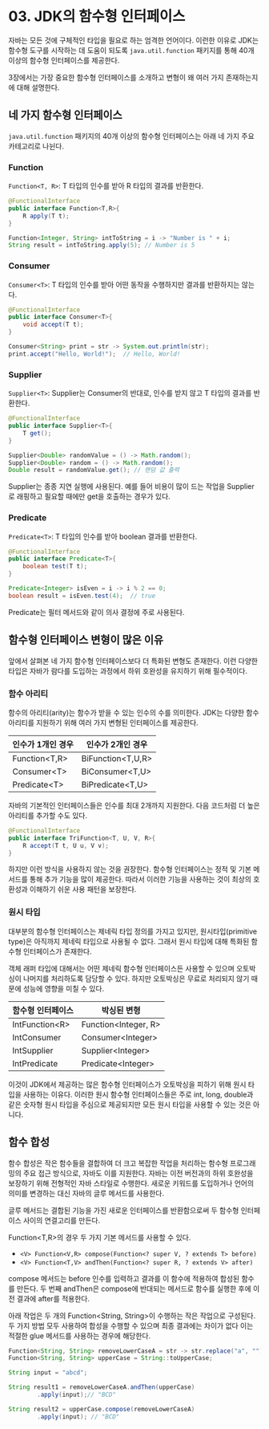# 03. JDK의 함수형 인터페이스
자바는 모든 것에 구체적인 타입을 필요로 하는 엄격한 언어이다.
이런한 이유로 JDK는 함수형 도구를 시작하는 데 도움이 되도록 `java.util.function` 패키지를 통해 40개 이상의 함수형 인터페이스를 제공한다.

3장에서는 가장 중요한 함수형 인터페이스를 소개하고 변형이 왜 여러 가지 존재하는지에 대해 설명한다.

## 네 가지 함수형 인터페이스
`java.util.function` 패키지의 40개 이상의 함수형 인터페이스는 아래 네 가지 주요 카테고리로 나뉜다.

### Function
`Function<T, R>`: T 타입의 인수를 받아 R 타입의 결과를 반환한다.

```java
@FunctionalInterface
public interface Function<T,R>{
    R apply(T t);
}

Function<Integer, String> intToString = i -> "Number is " + i;
String result = intToString.apply(5); // Number is 5
```

### Consumer
`Consumer<T>`: T 타입의 인수를 받아 어떤 동작을 수행하지만 결과를 반환하지는 않는다.
```java
@FunctionalInterface
public interface Consumer<T>{
    void accept(T t);
}

Consumer<String> print = str -> System.out.println(str);
print.accept("Hello, World!");  // Hello, World!
```

### Supplier
`Supplier<T>`: Supplier는 Consumer의 반대로, 인수를 받지 않고 T 타입의 결과를 반환한다.
```java
@FunctionalInterface
public interface Supplier<T>{
    T get();
}

Supplier<Double> randomValue = () -> Math.random();
Supplier<Double> random = () -> Math.random();
Double result = randomValue.get(); // 랜덤 값 출력
```
Supplier는 종종 지연 실행에 사용된다. 예를 들어 비용이 많이 드는 작업을 Supplier로 래핑하고 필요할 때에만 get을 호출하는 경우가 있다.

### Predicate
`Predicate<T>`: T 타입의 인수를 받아 boolean 결과를 반환한다.
```java
@FunctionalInterface
public interface Predicate<T>{
    boolean test(T t);
}

Predicate<Integer> isEven = i -> i % 2 == 0;
boolean result = isEven.test(4);  // true
```
Predicate는 필터 메서드와 같이 의사 결정에 주로 사용된다.

## 함수형 인터페이스 변형이 많은 이유
앞에서 살펴본 네 가지 함수형 인터페이스보다 더 특화된 변형도 존재한다.
이런 다양한 타입은 자바가 람다를 도입하는 과정에서 하위 호완성을 유지하기 위해 필수적이다.


### 함수 아리티
함수의 아리티(arity)는 함수가 받을 수 있는 인수의 수를 의미한다.
JDK는 다양한 함수 아리티를 지원하기 위해 여러 가지 변형된 인터페이스를 제공한다.

| 인수가 1개인 경우         | 인수가 2개인 경우        |
|--------------------|-------------------|
| Function<T,R>      | BiFunction<T,U,R> |
| Consumer&lt;T&gt;  | BiConsumer<T,U>   |
| Predicate&lt;T&gt; | BiPredicate<T,U>  |

자바의 기본적인 인터페이스들은 인수를 최대 2개까지 지원한다. 다음 코드처럼 더 높은 아리티를 추가할 수도 있다.

```java
@FunctionalInterface
public interface TriFunction<T, U, V, R>{
    R accept(T t, U u, V v);
}
```

하지만 이런 방식을 사용하지 않는 것을 권장한다.
함수형 인터페이스는 정적 및 기본 메서드를 통해 추가 기능을 많이 제공한다. 따라서 이러한 기능을 사용하는 것이 최상의 호환성과 이해하기 쉬운 사용 패턴을 보장한다.

### 원시 타입
대부분의 함수형 인터페이스는 제네릭 타입 정의를 가지고 있지만, 원시타입(primitive type)은 아직까지 제네릭 타입으로 사용될 수 없다.
그래서 원시 타입에 대해 특화된 함수형 인터페이스가 존재한다.

객체 래퍼 타입에 대해서는 어떤 제네릭 함수형 인터페이스든 사용할 수 있으며 오토박싱이 나머지를 처리하도록 담당할 수 있다.
하지만 오토박싱은 무료로 처리되지 않기 때문에 성능에 영향을 미칠 수 있다.

| 함수형 인터페이스         | 박싱된 변형               |
|----------------------|----------------------------|
| IntFunction&lt;R&gt; | Function<Integer, R>       |
| IntConsumer          | Consumer&lt;Integer&gt;    |
| IntSupplier          | Supplier&lt;Integer&gt;    |
| IntPredicate         | Predicate&lt;Integer&gt;   |

이것이 JDK에서 제공하는 많은 함수형 인터페이스가 오토박싱을 피하기 위해 원시 타입을 사용하는 이유다.
이러한 원시 함수형 인터페이스들은 주로 int, long, double과 같은 숫자형 원시 타입을 주심으로 제공되지만 모든 원시 타입을 사용할 수 있는 것은 아니다.

## 함수 합성
함수 합성은 작은 함수들을 결합하여 더 크고 복잡한 작업을 처리하는 함수형 프로그래밍의 주요 접근 방식으로, 자바도 이를 지원한다.
자바는 이전 버전과의 하위 호완성을 보장하기 위해 전형적인 자바 스타일로 수행한다. 새로운 키워드를 도입하거나 언어의 의미를 변경하는 대신 자바의 글루 메서드를 사용한다.

글루 메서드는 결합된 기능을 가진 새로운 인터페이스를 반환함으로써 두 함수형 인터페이스 사이의 연결고리를 만든다.

Function<T,R>의 경우 두 가지 기본 메서드를 사용할 수 있다.

- `<V> Function<V,R> compose(Function<? super V, ? extends T> before)`
- `<V> Function<T,V> andThen(Function<? super R, ? extends V> after)`

compose 메서드는 before 인수를 입력하고 결과를 이 함수에 적용하여 합성된 함수를 만든다.
두 번째 andThen은 compose에 반대되는 메서드로 함수를 실행한 후에 이전 결과에 after를 적용한다.

아래 작업은 두 개의 Function<String, String>이 수행하는 작은 작업으로 구성된다.
두 가지 방법 모두 사용하여 합성을 수행할 수 있으며 최종 결과에는 차이가 없다 이는 적절한 glue 메서드를 사용하는 경우에 해당한다.
```java
Function<String, String> removeLowerCaseA = str -> str.replace("a", "");
Function<String, String> upperCase = String::toUpperCase;

String input = "abcd";

String result1 = removeLowerCaseA.andThen(upperCase)
        .apply(input);// "BCD"

String result2 = upperCase.compose(removeLowerCaseA)
        .apply(input); // "BCD"
```